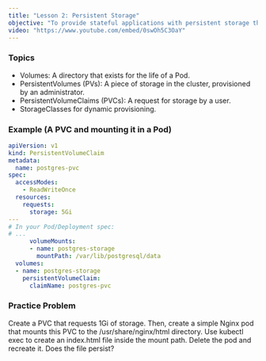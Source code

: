 ```yaml
---
title: "Lesson 2: Persistent Storage"
objective: "To provide stateful applications with persistent storage that survives Pod restarts."
video: "https://www.youtube.com/embed/0swOh5C3OaY"
---
```


### Topics

- Volumes: A directory that exists for the life of a Pod.
- PersistentVolumes (PVs): A piece of storage in the cluster, provisioned by an administrator.
- PersistentVolumeClaims (PVCs): A request for storage by a user.
- StorageClasses for dynamic provisioning.

### Example (A PVC and mounting it in a Pod)

```yaml
apiVersion: v1
kind: PersistentVolumeClaim
metadata:
  name: postgres-pvc
spec:
  accessModes:
    - ReadWriteOnce
  resources:
    requests:
      storage: 5Gi
---
# In your Pod/Deployment spec:
# ...
      volumeMounts:
      - name: postgres-storage
        mountPath: /var/lib/postgresql/data
  volumes:
  - name: postgres-storage
    persistentVolumeClaim:
      claimName: postgres-pvc
```

### Practice Problem

Create a PVC that requests 1Gi of storage. Then, create a simple Nginx pod that mounts this PVC to the /usr/share/nginx/html directory. Use kubectl exec to create an index.html file inside the mount path. Delete the pod and recreate it. Does the file persist?
